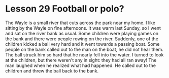 # Lesson 29 Football or polo?

The Wayle is a small river that cuts across the park near my home. I like sitting by the Wayle on fine afternoons. It was warm last Sunday, so I went and sat on the river bank as usual. Some children were playing games on the bank and there were people rowing on the river. Suddenly, one of the children kicked a ball very hard and it went towards a passing boat. Some people on the bank called out to the man on the boat, he did not hear them. The ball struck him so hard that he nearly fell into the water. I turned to look at the children, but there weren't any in sight: they had all ran away! The man laughed when he realized what had happened. He called out to the children and threw the ball back to the bank.
